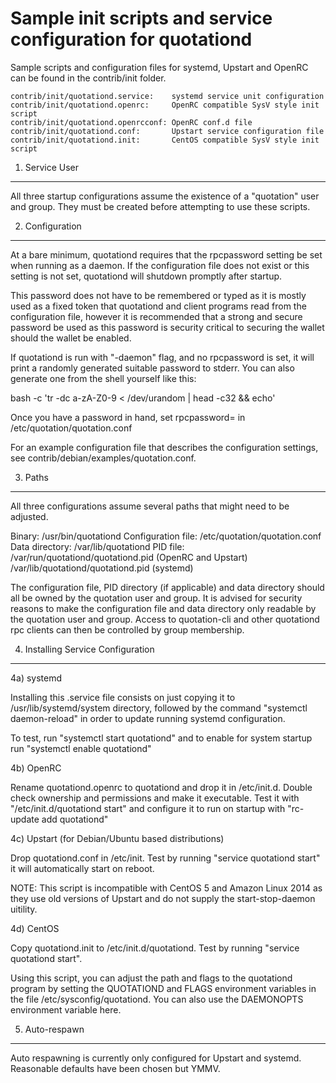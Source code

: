 Sample init scripts and service configuration for quotationd
==========================================================

Sample scripts and configuration files for systemd, Upstart and OpenRC
can be found in the contrib/init folder.

    contrib/init/quotationd.service:    systemd service unit configuration
    contrib/init/quotationd.openrc:     OpenRC compatible SysV style init script
    contrib/init/quotationd.openrcconf: OpenRC conf.d file
    contrib/init/quotationd.conf:       Upstart service configuration file
    contrib/init/quotationd.init:       CentOS compatible SysV style init script

1. Service User
---------------------------------

All three startup configurations assume the existence of a "quotation" user
and group.  They must be created before attempting to use these scripts.

2. Configuration
---------------------------------

At a bare minimum, quotationd requires that the rpcpassword setting be set
when running as a daemon.  If the configuration file does not exist or this
setting is not set, quotationd will shutdown promptly after startup.

This password does not have to be remembered or typed as it is mostly used
as a fixed token that quotationd and client programs read from the configuration
file, however it is recommended that a strong and secure password be used
as this password is security critical to securing the wallet should the
wallet be enabled.

If quotationd is run with "-daemon" flag, and no rpcpassword is set, it will
print a randomly generated suitable password to stderr.  You can also
generate one from the shell yourself like this:

bash -c 'tr -dc a-zA-Z0-9 < /dev/urandom | head -c32 && echo'

Once you have a password in hand, set rpcpassword= in /etc/quotation/quotation.conf

For an example configuration file that describes the configuration settings,
see contrib/debian/examples/quotation.conf.

3. Paths
---------------------------------

All three configurations assume several paths that might need to be adjusted.

Binary:              /usr/bin/quotationd
Configuration file:  /etc/quotation/quotation.conf
Data directory:      /var/lib/quotationd
PID file:            /var/run/quotationd/quotationd.pid (OpenRC and Upstart)
                     /var/lib/quotationd/quotationd.pid (systemd)

The configuration file, PID directory (if applicable) and data directory
should all be owned by the quotation user and group.  It is advised for security
reasons to make the configuration file and data directory only readable by the
quotation user and group.  Access to quotation-cli and other quotationd rpc clients
can then be controlled by group membership.

4. Installing Service Configuration
-----------------------------------

4a) systemd

Installing this .service file consists on just copying it to
/usr/lib/systemd/system directory, followed by the command
"systemctl daemon-reload" in order to update running systemd configuration.

To test, run "systemctl start quotationd" and to enable for system startup run
"systemctl enable quotationd"

4b) OpenRC

Rename quotationd.openrc to quotationd and drop it in /etc/init.d.  Double
check ownership and permissions and make it executable.  Test it with
"/etc/init.d/quotationd start" and configure it to run on startup with
"rc-update add quotationd"

4c) Upstart (for Debian/Ubuntu based distributions)

Drop quotationd.conf in /etc/init.  Test by running "service quotationd start"
it will automatically start on reboot.

NOTE: This script is incompatible with CentOS 5 and Amazon Linux 2014 as they
use old versions of Upstart and do not supply the start-stop-daemon uitility.

4d) CentOS

Copy quotationd.init to /etc/init.d/quotationd. Test by running "service quotationd start".

Using this script, you can adjust the path and flags to the quotationd program by
setting the QUOTATIOND and FLAGS environment variables in the file
/etc/sysconfig/quotationd. You can also use the DAEMONOPTS environment variable here.

5. Auto-respawn
-----------------------------------

Auto respawning is currently only configured for Upstart and systemd.
Reasonable defaults have been chosen but YMMV.
